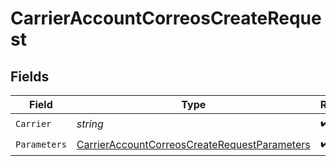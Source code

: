 # CarrierAccountCorreosCreateRequest


## Fields

| Field                                                                                                                   | Type                                                                                                                    | Required                                                                                                                | Description                                                                                                             | Example                                                                                                                 |
| ----------------------------------------------------------------------------------------------------------------------- | ----------------------------------------------------------------------------------------------------------------------- | ----------------------------------------------------------------------------------------------------------------------- | ----------------------------------------------------------------------------------------------------------------------- | ----------------------------------------------------------------------------------------------------------------------- |
| `Carrier`                                                                                                               | *string*                                                                                                                | :heavy_check_mark:                                                                                                      | N/A                                                                                                                     | correos                                                                                                                 |
| `Parameters`                                                                                                            | [CarrierAccountCorreosCreateRequestParameters](../../Models/Components/CarrierAccountCorreosCreateRequestParameters.md) | :heavy_check_mark:                                                                                                      | N/A                                                                                                                     |                                                                                                                         |